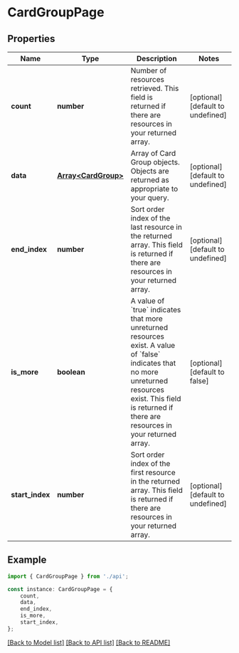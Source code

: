 # CardGroupPage


## Properties

Name | Type | Description | Notes
------------ | ------------- | ------------- | -------------
**count** | **number** | Number of resources retrieved.  This field is returned if there are resources in your returned array. | [optional] [default to undefined]
**data** | [**Array&lt;CardGroup&gt;**](CardGroup.md) | Array of Card Group objects.  Objects are returned as appropriate to your query. | [optional] [default to undefined]
**end_index** | **number** | Sort order index of the last resource in the returned array.  This field is returned if there are resources in your returned array. | [optional] [default to undefined]
**is_more** | **boolean** | A value of &#x60;true&#x60; indicates that more unreturned resources exist. A value of &#x60;false&#x60; indicates that no more unreturned resources exist.  This field is returned if there are resources in your returned array. | [optional] [default to false]
**start_index** | **number** | Sort order index of the first resource in the returned array.  This field is returned if there are resources in your returned array. | [optional] [default to undefined]

## Example

```typescript
import { CardGroupPage } from './api';

const instance: CardGroupPage = {
    count,
    data,
    end_index,
    is_more,
    start_index,
};
```

[[Back to Model list]](../README.md#documentation-for-models) [[Back to API list]](../README.md#documentation-for-api-endpoints) [[Back to README]](../README.md)
